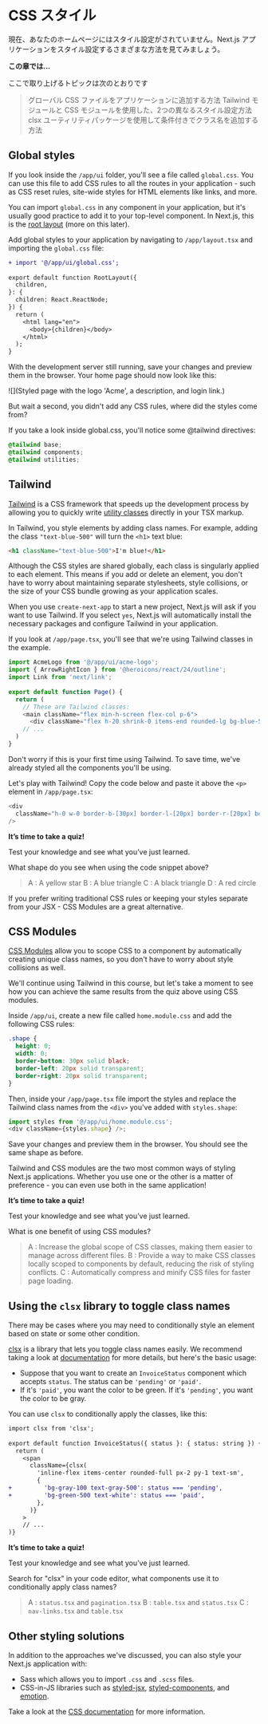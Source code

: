 # CSS スタイル

現在、あなたのホームページにはスタイル設定がされていません。Next.js アプリケーションをスタイル設定するさまざまな方法を見てみましょう。

**この章では...**

ここで取り上げるトピックは次のとおりです

> グローバル CSS ファイルをアプリケーションに追加する方法
> Tailwind モジュールと CSS モジュールを使用した、2つの異なるスタイル設定方法
> clsx ユーティリティパッケージを使用して条件付きでクラス名を追加する方法

## Global styles

If you look inside the `/app/ui` folder, you'll see a file called `global.css`. You can use this file to add CSS rules to all the routes in your application - such as CSS reset rules, site-wide styles for HTML elements like links, and more.

You can import `global.css` in any component in your application, but it's usually good practice to add it to your top-level component. In Next.js, this is the [root layout](https://nextjs.org/docs/app/building-your-application/routing/pages-and-layouts#root-layout-required) (more on this later).

Add global styles to your application by navigating to `/app/layout.tsx` and importing the `global.css` file:

```diff /app/layout.tsx
+ import '@/app/ui/global.css';
 
export default function RootLayout({
  children,
}: {
  children: React.ReactNode;
}) {
  return (
    <html lang="en">
      <body>{children}</body>
    </html>
  );
}
```

With the development server still running, save your changes and preview them in the browser. Your home page should now look like this:

![](Styled page with the logo 'Acme', a description, and login link.)

But wait a second, you didn't add any CSS rules, where did the styles come from?

If you take a look inside global.css, you'll notice some @tailwind directives:

```css /app/ui/global.css
@tailwind base;
@tailwind components;
@tailwind utilities;
```

## Tailwind

[Tailwind](https://tailwindcss.com/) is a CSS framework that speeds up the development process by allowing you to quickly write [utility classes](https://tailwindcss.com/docs/utility-first) directly in your TSX markup.

In Tailwind, you style elements by adding class names. For example, adding the class `"text-blue-500"` will turn the `<h1>` text blue:

```html
<h1 className="text-blue-500">I'm blue!</h1>
```

Although the CSS styles are shared globally, each class is singularly applied to each element. This means if you add or delete an element, you don't have to worry about maintaining separate stylesheets, style collisions, or the size of your CSS bundle growing as your application scales.

When you use `create-next-app` to start a new project, Next.js will ask if you want to use Tailwind. If you select `yes`, Next.js will automatically install the necessary packages and configure Tailwind in your application.

If you look at `/app/page.tsx`, you'll see that we're using Tailwind classes in the example.

```ts /app/page.tsx
import AcmeLogo from '@/app/ui/acme-logo';
import { ArrowRightIcon } from '@heroicons/react/24/outline';
import Link from 'next/link';
 
export default function Page() {
  return (
    // These are Tailwind classes:
    <main className="flex min-h-screen flex-col p-6">
      <div className="flex h-20 shrink-0 items-end rounded-lg bg-blue-500 p-4 md:h-52">
    // ...
  )
}
```

Don't worry if this is your first time using Tailwind. To save time, we've already styled all the components you'll be using.

Let's play with Tailwind! Copy the code below and paste it above the `<p>` element in `/app/page.tsx`:

```ts /app/page.tsx
<div
  className="h-0 w-0 border-b-[30px] border-l-[20px] border-r-[20px] border-b-black border-l-transparent border-r-transparent"
/>
```

**It’s time to take a quiz!**

Test your knowledge and see what you’ve just learned.

What shape do you see when using the code snippet above?

> A : A yellow star
> B : A blue triangle
> C : A black triangle
> D : A red circle

If you prefer writing traditional CSS rules or keeping your styles separate from your JSX - CSS Modules are a great alternative.

## CSS Modules

[CSS Modules](https://nextjs.org/docs/basic-features/built-in-css-support) allow you to scope CSS to a component by automatically creating unique class names, so you don't have to worry about style collisions as well.

We'll continue using Tailwind in this course, but let's take a moment to see how you can achieve the same results from the quiz above using CSS modules.

Inside `/app/ui`, create a new file called `home.module.css` and add the following CSS rules:

```css /app/ui/home.module.css
.shape {
  height: 0;
  width: 0;
  border-bottom: 30px solid black;
  border-left: 20px solid transparent;
  border-right: 20px solid transparent;
}
```

Then, inside your `/app/page.tsx` file import the styles and replace the Tailwind class names from the `<div>` you've added with `styles.shape`:

```ts /app/page.tsx
import styles from '@/app/ui/home.module.css';
<div className={styles.shape} />;
```

Save your changes and preview them in the browser. You should see the same shape as before.

Tailwind and CSS modules are the two most common ways of styling Next.js applications. Whether you use one or the other is a matter of preference - you can even use both in the same application!

**It’s time to take a quiz!**

Test your knowledge and see what you’ve just learned.

What is one benefit of using CSS modules?

> A : Increase the global scope of CSS classes, making them easier to manage across different files.
> B : Provide a way to make CSS classes locally scoped to components by default, reducing the risk of styling conflicts.
> C : Automatically compress and minify CSS files for faster page loading.

## Using the `clsx` library to toggle class names
There may be cases where you may need to conditionally style an element based on state or some other condition.

[clsx](https://www.npmjs.com/package/clsx) is a library that lets you toggle class names easily. We recommend taking a look at [documentation](https://github.com/lukeed/clsx) for more details, but here's the basic usage:

* Suppose that you want to create an `InvoiceStatus` component which accepts `status`. The status can be `'pending'` or `'paid'`.
* If it's `'paid'`, you want the color to be green. If it's `'pending'`, you want the color to be gray.

You can use `clsx` to conditionally apply the classes, like this:

```diff /app/ui/invoices/status.tsx
import clsx from 'clsx';
 
export default function InvoiceStatus({ status }: { status: string }) {
  return (
    <span
      className={clsx(
        'inline-flex items-center rounded-full px-2 py-1 text-sm',
        {
+         'bg-gray-100 text-gray-500': status === 'pending',
+         'bg-green-500 text-white': status === 'paid',
        },
      )}
    >
    // ...
)}
```

**It’s time to take a quiz!**

Test your knowledge and see what you’ve just learned.

Search for "clsx" in your code editor, what components use it to conditionally apply class names?

> A : `status.tsx` and `pagination.tsx`
> B : `table.tsx` and `status.tsx`
> C : `nav-links.tsx` and `table.tsx`

## Other styling solutions

In addition to the approaches we've discussed, you can also style your Next.js application with:

* Sass which allows you to import `.css` and `.scss` files.
* CSS-in-JS libraries such as [styled-jsx](), [styled-components](), and [emotion]().

Take a look at the [CSS documentation]() for more information.